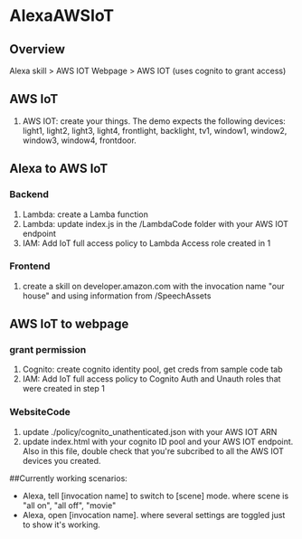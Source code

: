 # AlexaAWSIoT

## Overview
Alexa skill > AWS IOT
Webpage > AWS IOT (uses cognito to grant access)


## AWS IoT
1. AWS IOT: create your things. The demo expects the following devices: light1, light2, light3, light4, frontlight, backlight, tv1, window1, window2, window3, window4, frontdoor. 

## Alexa to AWS IoT
### Backend
1. Lambda: create a Lamba function
2. Lambda: update index.js in the /LambdaCode folder with your AWS IOT endpoint
3. IAM: Add IoT full access policy to Lambda Access role created in 1

### Frontend
1. create a skill on developer.amazon.com with the invocation name "our house" and using information from /SpeechAssets

## AWS IoT to webpage
### grant permission
1. Cognito: create cognito identity pool, get creds from sample code tab
2. IAM: Add IoT full access policy to Cognito Auth and Unauth roles that were created in step 1
### WebsiteCode
1. update ./policy/cognito_unathenticated.json with your AWS IOT ARN
2. update index.html with your cognito ID pool and your AWS IOT endpoint. Also in this file, double check that you're subcribed to all the AWS IOT devices you created.

##Currently working scenarios: 
   * Alexa, tell [invocation name] to switch to [scene] mode. where scene is "all on", "all off", "movie"
   * Alexa, open [invocation name]. where several settings are toggled just to show it's working.
